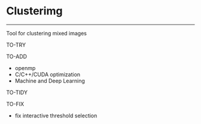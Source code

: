 # Clusterimg
---
Tool for clustering mixed images

TO-TRY

TO-ADD
- openmp
- C/C++/CUDA optimization
- Machine and Deep Learning

TO-TIDY

TO-FIX
- fix interactive threshold selection